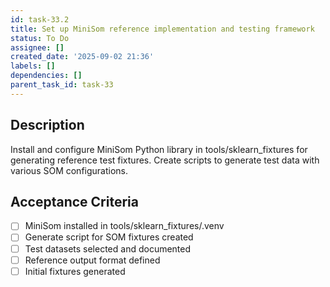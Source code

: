 ```yaml
---
id: task-33.2
title: Set up MiniSom reference implementation and testing framework
status: To Do
assignee: []
created_date: '2025-09-02 21:36'
labels: []
dependencies: []
parent_task_id: task-33
---
```


## Description

Install and configure MiniSom Python library in tools/sklearn_fixtures for generating reference test fixtures. Create scripts to generate test data with various SOM configurations.

## Acceptance Criteria

- [ ] MiniSom installed in tools/sklearn_fixtures/.venv
- [ ] Generate script for SOM fixtures created
- [ ] Test datasets selected and documented
- [ ] Reference output format defined
- [ ] Initial fixtures generated
